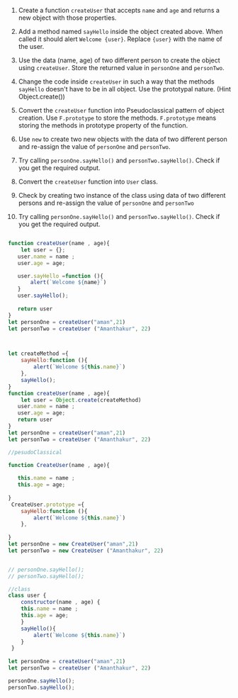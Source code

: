1. Create a function `createUser` that accepts `name` and `age` and returns a new object with those properties.

2. Add a method named `sayHello` inside the object created above. When called it should alert `Welcome {user}`. Replace `{user}` with the name of the user.

3. Use the data (name, age) of two different person to create the object using `createUser`. Store the returned value in `personOne` and `personTwo`.

4. Change the code inside `createUser` in such a way that the methods `sayHello` doesn't have to be in all object. Use the prototypal nature. (Hint Object.create())

5. Convert the `createUser` function into Pseudoclassical pattern of object creation. Use `F.prototype` to store the methods. `F.prototype` means storing the methods in prototype property of the function.

6. Use `new` to create two new objects with the data of two different person and re-assign the value of `personOne` and `personTwo`.

7. Try calling `personOne.sayHello()` and `personTwo.sayHello()`. Check if you get the required output.

8. Convert the `createUser` function into `User` class.

9. Check by creating two instance of the class using data of two different persons and re-assign the value of `personOne` and `personTwo`

10. Try calling `personOne.sayHello()` and `personTwo.sayHello()`. Check if you get the required output.


```js

function createUser(name , age){
    let user = {};
   user.name = name ;
   user.age = age;

   user.sayHello =function (){
       alert(`Welcome ${name}`)
   }
   user.sayHello();
   
   return user
}
let personOne = createUser("aman",21)
let personTwo = createUser ("Amanthakur", 22)



let createMethod ={
    sayHello:function (){
        alert(`Welcome ${this.name}`)
    },
    sayHello();
}
function createUser(name , age){
    let user = Object.create(createMethod)
   user.name = name ;
   user.age = age;
   return user
}
let personOne = createUser("aman",21)
let personTwo = createUser ("Amanthakur", 22)

//pesudoClassical 

function CreateUser(name , age){
    
   this.name = name ;
   this.age = age;
   
}
 CreateUser.prototype ={
    sayHello:function (){
        alert(`Welcome ${this.name}`)
    },
   
}
let personOne = new CreateUser("aman",21)
let personTwo = new CreateUser ("Amanthakur", 22)


// personOne.sayHello();
// personTwo.sayHello();

//class
class user {
    constructor(name , age) {
    this.name = name ;
    this.age = age;
    }
    sayHello(){
        alert(`Welcome ${this.name}`)
    }
 }
  
let personOne = createUser("aman",21)
let personTwo = createUser ("Amanthakur", 22)

personOne.sayHello();
personTwo.sayHello();

```